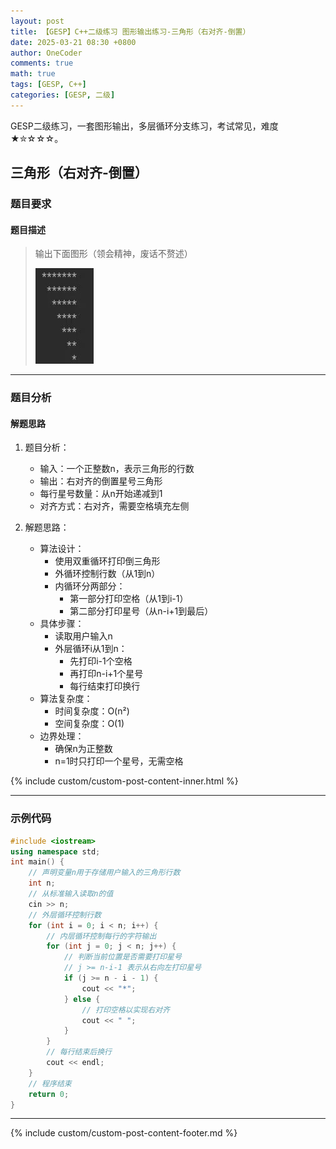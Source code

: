 ```yaml
---
layout: post
title: 【GESP】C++二级练习 图形输出练习-三角形（右对齐-倒置）
date: 2025-03-21 08:30 +0800
author: OneCoder
comments: true
math: true
tags: [GESP, C++]
categories: [GESP, 二级]
---
```

GESP二级练习，一套图形输出，多层循环分支练习，考试常见，难度★✮☆☆☆。

<!--more-->

## 三角形（右对齐-倒置）

### 题目要求

#### 题目描述

>输出下面图形（领会精神，废话不赘述）
>
>![X-OneCoder](/images/post/gesp/2/05_tri_right_down.jpg)

---

### 题目分析

#### 解题思路

1. 题目分析：
   - 输入：一个正整数n，表示三角形的行数
   - 输出：右对齐的倒置星号三角形
   - 每行星号数量：从n开始递减到1
   - 对齐方式：右对齐，需要空格填充左侧

2. 解题思路：
   - 算法设计：
     - 使用双重循环打印倒三角形
     - 外循环控制行数（从1到n）
     - 内循环分两部分：
       - 第一部分打印空格（从1到i-1）
       - 第二部分打印星号（从n-i+1到最后）
   - 具体步骤：
     - 读取用户输入n
     - 外层循环i从1到n：
       - 先打印i-1个空格
       - 再打印n-i+1个星号
       - 每行结束打印换行
   - 算法复杂度：
     - 时间复杂度：O(n²)
     - 空间复杂度：O(1)
   - 边界处理：
     - 确保n为正整数
     - n=1时只打印一个星号，无需空格

{% include custom/custom-post-content-inner.html %}

---

### 示例代码

```cpp
#include <iostream>
using namespace std;
int main() {
    // 声明变量n用于存储用户输入的三角形行数
    int n;
    // 从标准输入读取n的值
    cin >> n;
    // 外层循环控制行数
    for (int i = 0; i < n; i++) {
        // 内层循环控制每行的字符输出
        for (int j = 0; j < n; j++) {
            // 判断当前位置是否需要打印星号
            // j >= n-i-1 表示从右向左打印星号
            if (j >= n - i - 1) {
                cout << "*";
            } else {
                // 打印空格以实现右对齐
                cout << " ";
            }
        }
        // 每行结束后换行
        cout << endl;
    }
    // 程序结束
    return 0;
}
```

---

{% include custom/custom-post-content-footer.md %}
